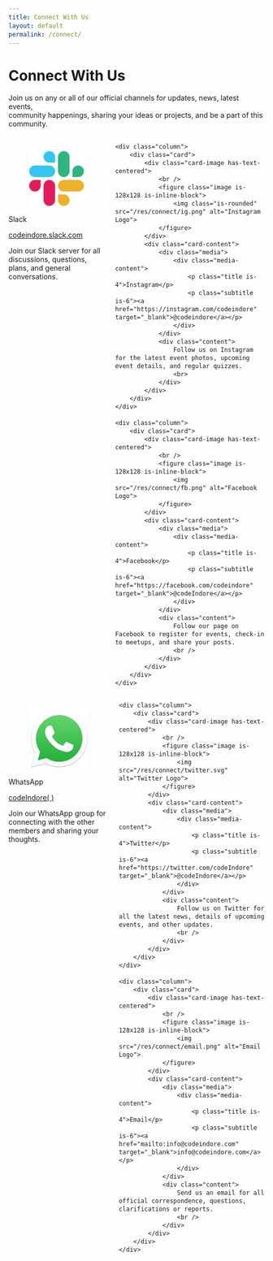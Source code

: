 ```yaml
---
title: Connect With Us
layout: default
permalink: /connect/
---
```

<h1 class="has-text-centered">Connect With Us</h1>
<p class="has-text-centered"> Join us on any or all of our official channels for updates, news, latest events,<br /> community happenings, sharing your ideas or projects, and be a part of this community.</p>

<div class="columns is-desktop">
    <div class="column">
        <div class="card">
            <div class="card-image has-text-centered">
                <br />
                <figure class="image is-128x128 is-inline-block">
                    <img src="/res/connect/slack.png" alt="Slack Logo">
                </figure>
            </div>
            <div class="card-content">
                <div class="media">
                    <div class="media-content">
                        <p class="title is-4">Slack</p>
                        <p class="subtitle is-6"><a href="https://join.slack.com/t/codeindore/shared_invite/enQtNzAxMjEyMjgyNTY1LTQ0ZThjNjdiYWE0YTlhNGI0ZjFlOGU5MDVhZDk5YjM3ODgxYjkzZDU3ODZjNTc1Y2IwNmVjMDQ1ZDViYjliMjU" target="_blank">codeindore.slack.com</a></p>
                    </div>
                </div>
                <div class="content">
                    Join our Slack server for all discussions, questions, plans, and general conversations.
                    <br />
                </div>
            </div>
        </div>
    </div>

    <div class="column">
        <div class="card">
            <div class="card-image has-text-centered">
                <br />
                <figure class="image is-128x128 is-inline-block">
                    <img class="is-rounded" src="/res/connect/ig.png" alt="Instagram Logo">
                </figure>
            </div>
            <div class="card-content">
                <div class="media">
                    <div class="media-content">
                        <p class="title is-4">Instagram</p>
                        <p class="subtitle is-6"><a href="https://instagram.com/codeindore" target="_blank">@codeindore</a></p>
                    </div>
                </div>
                <div class="content">
                    Follow us on Instagram for the latest event photos, upcoming event details, and regular quizzes.
                    <br>
                </div>
            </div>
        </div>
    </div>

    <div class="column">
        <div class="card">
            <div class="card-image has-text-centered">
                <br />
                <figure class="image is-128x128 is-inline-block">
                    <img src="/res/connect/fb.png" alt="Facebook Logo">
                </figure>
            </div>
            <div class="card-content">
                <div class="media">
                    <div class="media-content">
                        <p class="title is-4">Facebook</p>
                        <p class="subtitle is-6"><a href="https://facebook.com/codeindore" target="_blank">@codeIndore</a></p>
                    </div>
                </div>
                <div class="content">
                    Follow our page on Facebook to register for events, check-in to meetups, and share your posts.
                    <br />
                </div>
            </div>
        </div>
    </div>
</div>

<div class="columns is-desktop">
    <div class="column">
        <div class="card">
            <div class="card-image has-text-centered">
                <br />
                <figure class="image is-128x128 is-inline-block">
                    <img src="/res/connect/whatsapp.png" alt="WhatsApp Logo">
                </figure>
            </div>
            <div class="card-content">
                <div class="media">
                    <div class="media-content">
                        <p class="title is-4">WhatsApp</p>
                        <p class="subtitle is-6"><a href="https://chat.whatsapp.com/BBivHgkP0a5LcAKqUIvHPo" target="_blank">codeIndore( )</a></p>
                    </div>
                </div>
                <div class="content">
                    Join our WhatsApp group for connecting with the other members and sharing your thoughts.
                    <br />
                </div>
            </div>
        </div>
    </div>

    <div class="column">
        <div class="card">
            <div class="card-image has-text-centered">
                <br />
                <figure class="image is-128x128 is-inline-block">
                    <img src="/res/connect/twitter.svg" alt="Twitter Logo">
                </figure>
            </div>
            <div class="card-content">
                <div class="media">
                    <div class="media-content">
                        <p class="title is-4">Twitter</p>
                        <p class="subtitle is-6"><a href="https://twitter.com/codeIndore" target="_blank">@codeIndore</a></p>
                    </div>
                </div>
                <div class="content">
                    Follow us on Twitter for all the latest news, details of upcoming events, and other updates.
                    <br />
                </div>
            </div>
        </div>
    </div>

    <div class="column">
        <div class="card">
            <div class="card-image has-text-centered">
                <br />
                <figure class="image is-128x128 is-inline-block">
                    <img src="/res/connect/email.png" alt="Email Logo">
                </figure>
            </div>
            <div class="card-content">
                <div class="media">
                    <div class="media-content">
                        <p class="title is-4">Email</p>
                        <p class="subtitle is-6"><a href="mailto:info@codeindore.com" target="_blank">info@codeindore.com</a></p>
                    </div>
                </div>
                <div class="content">
                    Send us an email for all official correspondence, questions, clarifications or reports.
                    <br />
                </div>
            </div>
        </div>
    </div>
</div>
